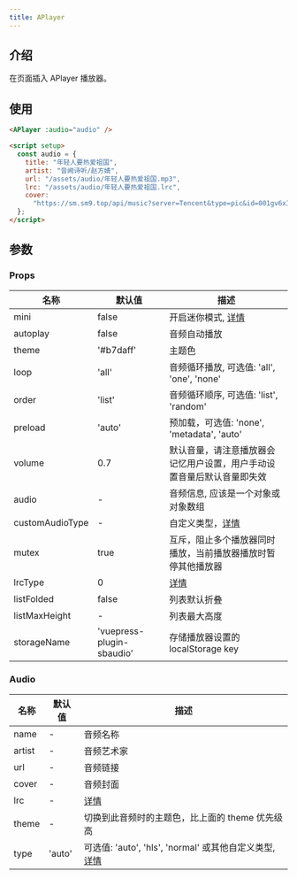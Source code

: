 ```yaml
---
title: APlayer
---
```


## 介绍

在页面插入 APlayer 播放器。

## 使用

<APlayer :audio="audio" />

```html
<APlayer :audio="audio" />

<script setup>
  const audio = {
    title: "年轻人要热爱祖国",
    artist: "音阙诗听/赵方婧",
    url: "/assets/audio/年轻人要热爱祖国.mp3",
    lrc: "/assets/audio/年轻人要热爱祖国.lrc",
    cover:
      "https://sm.sm9.top/api/music?server=Tencent&type=pic&id=001gv6xI4BNGiP",
  };
</script>
```

## 参数

### Props

| 名称            | 默认值                    | 描述                                                                   |
| --------------- | ------------------------- | ---------------------------------------------------------------------- |
| mini            | false                     | 开启迷你模式, [详情](https://aplayer.js.org/#/home?id=mini-mode)       |
| autoplay        | false                     | 音频自动播放                                                           |
| theme           | '#b7daff'                 | 主题色                                                                 |
| loop            | 'all'                     | 音频循环播放, 可选值: 'all', 'one', 'none'                             |
| order           | 'list'                    | 音频循环顺序, 可选值: 'list', 'random'                                 |
| preload         | 'auto'                    | 预加载，可选值: 'none', 'metadata', 'auto'                             |
| volume          | 0.7                       | 默认音量，请注意播放器会记忆用户设置，用户手动设置音量后默认音量即失效 |
| audio           | -                         | 音频信息, 应该是一个对象或对象数组                                     |
| customAudioType | -                         | 自定义类型，[详情](https://aplayer.js.org/#/home?id=mse-support)       |
| mutex           | true                      | 互斥，阻止多个播放器同时播放，当前播放器播放时暂停其他播放器           |
| lrcType         | 0                         | [详情](https://aplayer.js.org/#/home?id=lrc)                           |
| listFolded      | false                     | 列表默认折叠                                                           |
| listMaxHeight   | -                         | 列表最大高度                                                           |
| storageName     | 'vuepress-plugin-sbaudio' | 存储播放器设置的 localStorage key                                      |

### Audio

| 名称   | 默认值 | 描述                                                                                                   |
| ------ | ------ | ------------------------------------------------------------------------------------------------------ |
| name   | -      | 音频名称                                                                                               |
| artist | -      | 音频艺术家                                                                                             |
| url    | -      | 音频链接                                                                                               |
| cover  | -      | 音频封面                                                                                               |
| lrc    | -      | [详情](https://aplayer.js.org/#/home?id=lrc)                                                           |
| theme  | -      | 切换到此音频时的主题色，比上面的 theme 优先级高                                                        |
| type   | 'auto' | 可选值: 'auto', 'hls', 'normal' 或其他自定义类型, [详情](https://aplayer.js.org/#/home?id=mse-support) |

<script setup>
  const audio = {
    title: "年轻人要热爱祖国",
    artist: "音阙诗听/赵方婧",
    url: "/assets/audio/年轻人要热爱祖国.mp3",
    lrc: "/assets/audio/年轻人要热爱祖国.lrc",
    cover:
      "https://sm.sm9.top/api/music?server=Tencent&type=pic&id=001gv6xI4BNGiP",
  };
</script>
